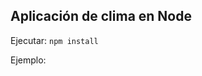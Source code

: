 ## Aplicación de clima en Node

Ejecutar:
``` npm install ```

Ejemplo:
``` node app -d 'Mexico City'
```